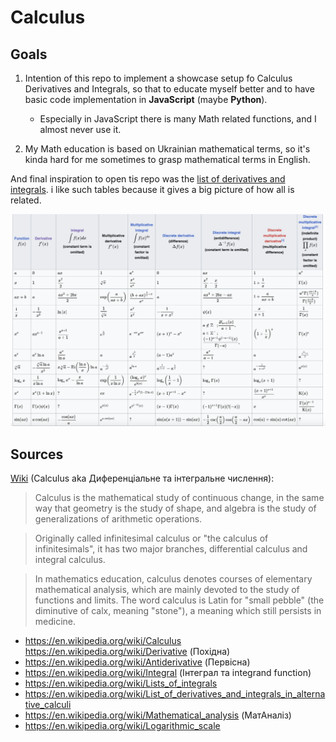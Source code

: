 Calculus
===

## Goals

1) Intention of this repo to implement a showcase setup fo Calculus Derivatives and Integrals, so that to educate myself better and to have basic code implementation in **JavaScript** (maybe **Python**).
   - Especially in JavaScript there is many Math related functions, and I almost never use it.

2) My Math education is based on Ukrainian mathematical terms, so it's kinda hard for me sometimes to grasp mathematical terms in English.

And final inspiration to open tis repo was the [list of derivatives and integrals](https://en.wikipedia.org/wiki/List_of_derivatives_and_integrals_in_alternative_calculi). i like such tables because it gives a big picture of how all is related.

![img](./img.png)
## Sources

[Wiki](https://en.wikipedia.org/wiki/Calculus) (Calculus aka Диференціальне та інтегральне числення): 

> Calculus is the mathematical study of continuous change, in the same way that geometry is the study of shape, and algebra is the study of generalizations of arithmetic operations.

> Originally called infinitesimal calculus or "the calculus of infinitesimals", it has two major branches, differential calculus and integral calculus. 

> In mathematics education, calculus denotes courses of elementary mathematical analysis, which are mainly devoted to the study of functions and limits. The word calculus is Latin for "small pebble" (the diminutive of calx, meaning "stone"), a meaning which still persists in medicine.


- https://en.wikipedia.org/wiki/Calculus 
https://en.wikipedia.org/wiki/Derivative (Похідна)
- https://en.wikipedia.org/wiki/Antiderivative (Первісна)
- https://en.wikipedia.org/wiki/Integral (Інтеграл та integrand function)
- https://en.wikipedia.org/wiki/Lists_of_integrals
- https://en.wikipedia.org/wiki/List_of_derivatives_and_integrals_in_alternative_calculi
- https://en.wikipedia.org/wiki/Mathematical_analysis (МатАналіз)
- https://en.wikipedia.org/wiki/Logarithmic_scale
